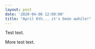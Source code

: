 ```yaml
---
layout: post
date: '2020-04-06 12:00:00'
title: "April 6th... it's been awhile!"
---
```

Test text.
<!--more-->
More test text.